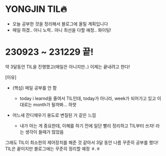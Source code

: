 # YONGJIN TIL🔥 

+ 오늘 공부한 것을 정리해서 블로그에 올릴 계획입니다
+ 매일 하겠.. 아니 노력.. 아니 최선을 다할 예정.. 화이팅!


<h1>230923 ~ 231229 끝!</h1>

약 3달동안 TIL을 진행했고(매일은 아니지만..) 이제는 끝내려고 한다!

[이유]

- (핵심) 매일 공부를 안 함
  - today i learnd을 줄여서 TIL인데, today가 아니라, week가 되어가고 있고 이대로는 month가 될까봐... 하핫


- 어느새 잔디채우기 용도로 변질된 거 같은 느낌
  - 내가 아는 게 중요한데, 이해를 하기 전에 일단 빨리 정리하고 TIL부터 쓰자! 라는 생각이 들때가 많았음 


그래도 TIL이 최소한의 제어장치를 해준 것 같아서 3달 동안 나름 꾸준히 공부를 했다! TIL은 끝이지만 블로그에는 꾸준히 정리할 예정 ㅎ.ㅎ 

